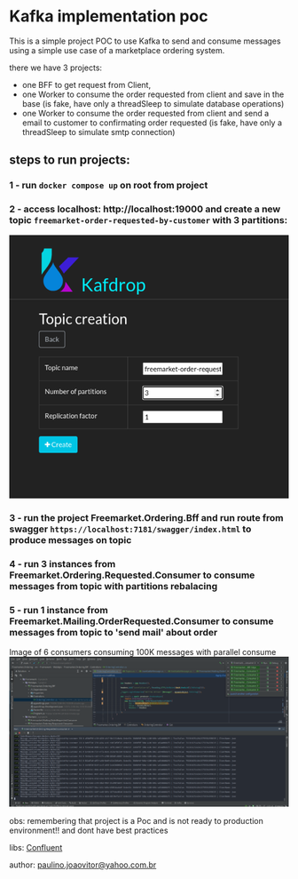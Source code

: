 # Kafka implementation poc

This is a simple project POC to use Kafka to send and consume messages using a simple use case of a marketplace ordering system.

there we have 3 projects:
- one BFF to get request from Client, 
- one Worker to consume the order requested from client and save in the base (is fake, have only a threadSleep to simulate database operations)
- one Worker to consume the order requested from client and send a email to customer to confirmating order requested (is fake, have only a threadSleep to simulate smtp connection)


## steps to run projects:

### 1 - run `docker compose up` on root from project

### 2 - access localhost: http://localhost:19000 and create a new topic `freemarket-order-requested-by-customer` with 3 partitions: 

![img.png](img.png)

### 3 - run the project Freemarket.Ordering.Bff and run route from swagger `https://localhost:7181/swagger/index.html` to produce messages on topic

### 4 - run 3 instances from Freemarket.Ordering.Requested.Consumer to consume messages from topic with partitions rebalacing

### 5 - run 1 instance from Freemarket.Mailing.OrderRequested.Consumer to consume messages from topic to 'send mail' about order

Image of 6 consumers consuming 100K messages with parallel consume
![img_1.png](img_1.png)

obs: remembering that project is a Poc and is not ready to production environment!! and dont have best practices 

libs: [Confluent](https://docs.confluent.io/kafka-clients/dotnet/current/overview.html)

author: paulino.joaovitor@yahoo.com.br